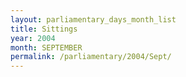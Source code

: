 ```yaml
---
layout: parliamentary_days_month_list
title: Sittings
year: 2004
month: SEPTEMBER
permalink: /parliamentary/2004/Sept/
---
```


